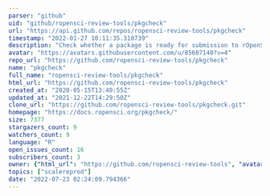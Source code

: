 ```yaml
---
parser: "github"
uid: "github/ropensci-review-tools/pkgcheck"
url: "https://api.github.com/repos/ropensci-review-tools/pkgcheck"
timestamp: "2022-01-27 10:11:35.310739"
description: "Check whether a package is ready for submission to rOpenSci's peer-review system"
avatar: "https://avatars.githubusercontent.com/u/85607140?v=4"
repo_url: "https://github.com/ropensci-review-tools/pkgcheck"
name: "pkgcheck"
full_name: "ropensci-review-tools/pkgcheck"
html_url: "https://github.com/ropensci-review-tools/pkgcheck"
created_at: "2020-05-15T13:40:55Z"
updated_at: "2021-12-22T14:29:50Z"
clone_url: "https://github.com/ropensci-review-tools/pkgcheck.git"
homepage: "https://docs.ropensci.org/pkgcheck/"
size: 7377
stargazers_count: 9
watchers_count: 9
language: "R"
open_issues_count: 16
subscribers_count: 3
owner: {"html_url": "https://github.com/ropensci-review-tools", "avatar_url": "https://avatars.githubusercontent.com/u/85607140?v=4", "login": "ropensci-review-tools", "type": "Organization"}
topics: ["scalereprod"]
date: "2022-07-23 02:24:09.794366"
---
```

